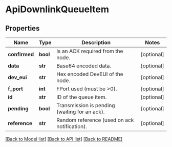 # ApiDownlinkQueueItem

## Properties
Name | Type | Description | Notes
------------ | ------------- | ------------- | -------------
**confirmed** | **bool** | Is an ACK required from the node. | [optional] 
**data** | **str** | Base64 encoded data. | [optional] 
**dev_eui** | **str** | Hex encoded DevEUI of the node. | [optional] 
**f_port** | **int** | FPort used (must be &gt;0). | [optional] 
**id** | **str** | ID of the queue item. | [optional] 
**pending** | **bool** | Transmission is pending (waiting for an ack). | [optional] 
**reference** | **str** | Random reference (used on ack notification). | [optional] 

[[Back to Model list]](../README.md#documentation-for-models) [[Back to API list]](../README.md#documentation-for-api-endpoints) [[Back to README]](../README.md)


